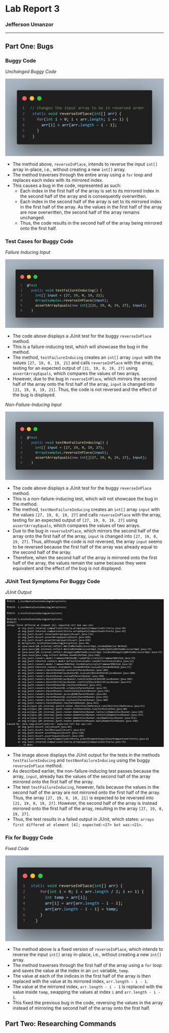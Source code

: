 <!--
  Lab Report 3 for CSE 15L
  Winter 2023 Quarter
-->

# Lab Report 3
### Jefferson Umanzor

---

## Part One: Bugs

### Buggy Code

*Unchanged Buggy Code*

![Bugged Code](images/bugged-code.png)
- The method above, `reverseInPlace`, intends to reverse the input `int[]` array in-place, i.e., without creating a new `int[]` array.
- The method traverses through the entire array using a `for` loop and replaces each index with its mirrored index.
- This causes a bug in the code, represented as such:
  -  Each index in the first half of the array is set to its mirrored index in the second half of the array and is consequently overwritten.
  -  Each index in the second half of the array is set to its mirrored index in the first half of the array. As the values in the first half of the array are now overwritten, the second half of the array remains unchanged.
  -  Thus, the code results in the second half of the array being mirrored onto the first half.

### Test Cases for Buggy Code

*Failure Inducing Input*

![Failure-Inducing Test](images/failure-inducing-input.png)
- The code above displays a JUnit test for the buggy `reverseInPlace` method.
- This is a failure-inducing test, which will showcase the bug in the method.
- The method, `testFailureInducing` creates an `int[]` array `input` with the values `[27, 19, 0, 19, 21]` and calls `reverseInPlace` with the array, testing for an expected output of `[21, 19, 0, 19, 27]` using `assertArrayEquals`, which compares the values of two arrays.
- However, due to the bug in `reverseInPlace`, which mirrors the second half of the array onto the first half of the array, `input` is changed into `[21, 19, 0, 19, 21]`. Thus, the code is not reversed and the effect of the bug is displayed.

*Non-Failure-Inducing Input*

![Non-Failure-Inducing Input](images/non-failure-inducing-input.png)
- The code above displays a JUnit test for the buggy `reverseInPlace` method.
- This is a non-failure-inducing test, which will not showcase the bug in the method.
- The method, `testNonFailureInducing` creates an `int[]` array `input` with the values `[27, 19, 0, 19, 27]` and calls `reverseInPlace` with the array, testing for an expected output of `[27, 19, 0, 19, 27]` using `assertArrayEquals`, which compares the values of two arrays.
- Due to the bug in `reverseInPlace`, which mirrors the second half of the array onto the first half of the array, `input` is changed into `[27, 19, 0, 19, 27]`. Thus, although the code is not reversed, the array `input` seems to be reversed because the first half of the array was already equal to the second half of the array.
- Therefore, when the second half of the array is mirrored onto the first half of the array, the values remain the same because they were equivalent and the effect of the bug is not displayed.

### JUnit Test Symptoms For Buggy Code

*JUnit Output*

![JUnit Output](images/junit-symptoms.png)
- The image above displays the JUnit output for the tests in the methods `testFailureInducing` and `testNonFailureInducing` using the buggy `reverseInPlace` method.
- As described earlier, the non-failure-inducing test passes because the array, `input`, already has the values of the second half of the array mirrored onto the first half of the array.
- The test `testFailureInducing`, however, fails because the values in the second half of the array are not mirrored onto the first half of the array. Thus, the array `[27, 19, 0, 19, 21]` is expected to be reversed into `[21, 19, 0, 19, 27]`. However, the second half of the array is instead mirrored onto the first half of the array, resulting in the array `[27, 19, 0, 19, 27]`.
- Thus, the test results in a failed output in JUnit, which states: `arrays first differed at element [4]; expected:<27> but was:<21>`.

### Fix for Buggy Code

*Fixed Code*

![Fixed Code](images/fixed-reverse.png)
- The method above is a fixed version of `reverseInPlace`, which intends to reverse the input `int[]` array in-place, i.e., without creating a new `int[]` array.
- The method traverses through the first half of the array using a `for` loop and saves the value at the index in an `int` variable, `temp`.
- The value at each of the indices in the first half of the array is then replaced with the value at its mirrored index, `arr.length - i - 1`.
- The value at the mirrored index, `arr.length - i - 1` is replaced with the value inside `temp`, swapping the values at index `i` and `arr.length - i - 1`.
- This fixed the previous bug in the code, reversing the values in the array instead of mirroring the second half of the array onto the first half.

## Part Two: Researching Commands

